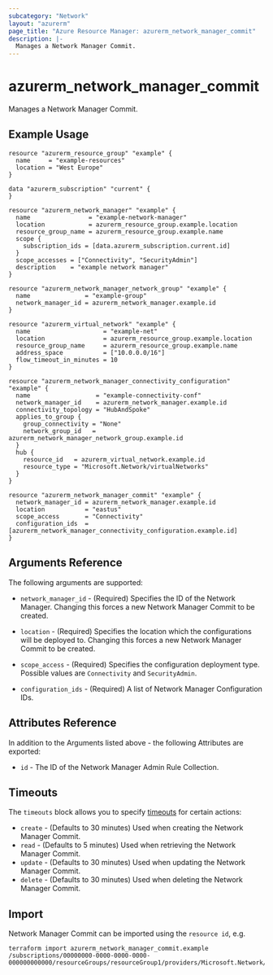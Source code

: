 ```yaml
---
subcategory: "Network"
layout: "azurerm"
page_title: "Azure Resource Manager: azurerm_network_manager_commit"
description: |-
  Manages a Network Manager Commit.
---
```


# azurerm_network_manager_commit

Manages a Network Manager Commit.

## Example Usage

```hcl
resource "azurerm_resource_group" "example" {
  name     = "example-resources"
  location = "West Europe"
}

data "azurerm_subscription" "current" {
}

resource "azurerm_network_manager" "example" {
  name                = "example-network-manager"
  location            = azurerm_resource_group.example.location
  resource_group_name = azurerm_resource_group.example.name
  scope {
    subscription_ids = [data.azurerm_subscription.current.id]
  }
  scope_accesses = ["Connectivity", "SecurityAdmin"]
  description    = "example network manager"
}

resource "azurerm_network_manager_network_group" "example" {
  name               = "example-group"
  network_manager_id = azurerm_network_manager.example.id
}

resource "azurerm_virtual_network" "example" {
  name                    = "example-net"
  location                = azurerm_resource_group.example.location
  resource_group_name     = azurerm_resource_group.example.name
  address_space           = ["10.0.0.0/16"]
  flow_timeout_in_minutes = 10
}

resource "azurerm_network_manager_connectivity_configuration" "example" {
  name                  = "example-connectivity-conf"
  network_manager_id    = azurerm_network_manager.example.id
  connectivity_topology = "HubAndSpoke"
  applies_to_group {
    group_connectivity = "None"
    network_group_id   = azurerm_network_manager_network_group.example.id
  }
  hub {
    resource_id   = azurerm_virtual_network.example.id
    resource_type = "Microsoft.Network/virtualNetworks"
  }
}

resource "azurerm_network_manager_commit" "example" {
  network_manager_id = azurerm_network_manager.example.id
  location           = "eastus"
  scope_access       = "Connectivity"
  configuration_ids  = [azurerm_network_manager_connectivity_configuration.example.id]
}
```

## Arguments Reference

The following arguments are supported:

* `network_manager_id` - (Required) Specifies the ID of the Network Manager. Changing this forces a new Network Manager Commit to be created.

* `location` - (Required) Specifies the location which the configurations will be deployed to. Changing this forces a new Network Manager Commit to be created.

* `scope_access` - (Required) Specifies the configuration deployment type. Possible values are `Connectivity` and `SecurityAdmin`.

* `configuration_ids` - (Required) A list of Network Manager Configuration IDs.

## Attributes Reference

In addition to the Arguments listed above - the following Attributes are exported:

* `id` - The ID of the Network Manager Admin Rule Collection.

## Timeouts

The `timeouts` block allows you to specify [timeouts](https://www.terraform.io/language/resources/syntax#operation-timeouts) for certain actions:

* `create` - (Defaults to 30 minutes) Used when creating the Network Manager Commit.
* `read` - (Defaults to 5 minutes) Used when retrieving the Network Manager Commit.
* `update` - (Defaults to 30 minutes) Used when updating the Network Manager Commit.
* `delete` - (Defaults to 30 minutes) Used when deleting the Network Manager Commit.

## Import

Network Manager Commit can be imported using the `resource id`, e.g.

```shell
terraform import azurerm_network_manager_commit.example /subscriptions/00000000-0000-0000-0000-000000000000/resourceGroups/resourceGroup1/providers/Microsoft.Network/networkManagers/networkManager1/commit|eastus|Connectivity
```
